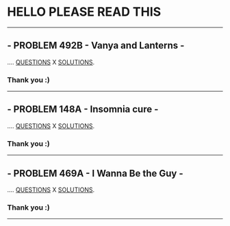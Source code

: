 # HELLO PLEASE READ THIS 
---
## - PROBLEM 492B - Vanya and Lanterns -
  ....
[QUESTIONS](http://google.com/)
X
[SOLUTIONS](http://google.com/).

### Thank you :)

___
## - PROBLEM 148A - Insomnia cure -
  ....
[QUESTIONS](http://google.com/)
X
[SOLUTIONS](http://google.com/).

### Thank you :)

___
## - PROBLEM 469A - I Wanna Be the Guy -
  ....
[QUESTIONS](http://google.com/)
X
[SOLUTIONS](http://google.com/).

### Thank you :)

___


